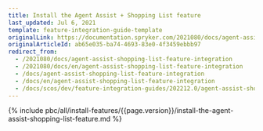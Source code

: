 ```yaml
---
title: Install the Agent Assist + Shopping List feature
last_updated: Jul 6, 2021
template: feature-integration-guide-template
originalLink: https://documentation.spryker.com/2021080/docs/agent-assist-shopping-list-feature-integration
originalArticleId: ab65e035-ba74-4693-83e0-4f3459ebbb97
redirect_from:
  - /2021080/docs/agent-assist-shopping-list-feature-integration
  - /2021080/docs/en/agent-assist-shopping-list-feature-integration
  - /docs/agent-assist-shopping-list-feature-integration
  - /docs/en/agent-assist-shopping-list-feature-integration
  - /docs/scos/dev/feature-integration-guides/202212.0/agent-assist-shopping-list-feature-integration.html
---
```


{% include pbc/all/install-features/{{page.version}}/install-the-agent-assist-shopping-list-feature.md %} <!-- To edit, see /_includes/pbc/all/install-features/202212.0/install-the-agent-assist-shopping-list-feature.md -->
